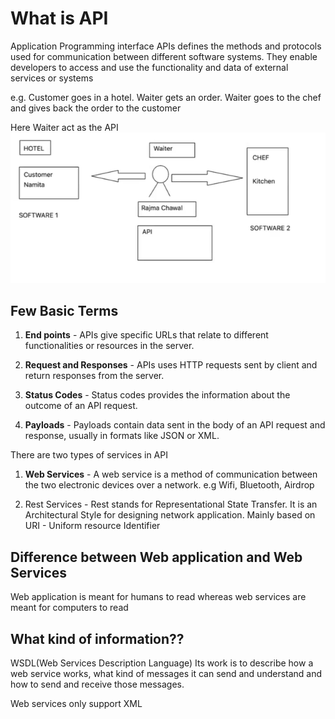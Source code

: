 # What is API
Application Programming interface
APIs defines the methods and protocols used for communication between different software systems. They enable developers to access and use the functionality and data of external services or systems

e.g. 
Customer goes in a hotel. Waiter gets an order. Waiter goes to the chef and gives back the order to the customer

Here Waiter act as the API
![API anology](image.png)
## Few Basic Terms
1. **End points** - APIs give specific URLs that relate to different functionalities or resources in the server.

2. **Request and Responses** - APIs uses HTTP requests sent by client and return responses from the server.

3. **Status Codes** - Status codes provides the information about the outcome of an API request.

4. **Payloads** - Payloads contain data sent in the body of an API request and response, usually in formats like JSON or XML.

There are two types of services in API
1. **Web Services** - A web service is a method of communication between the two electronic devices over a network.
e.g Wifi, Bluetooth, Airdrop

2. Rest Services - Rest stands for Representational State Transfer. It is an Architectural Style for designing network application.
Mainly based on URI - Uniform resource Identifier

## Difference between Web application and Web Services
Web application is meant for humans to read
whereas web services are meant for computers to read

## What kind of information??
WSDL(Web Services Description Language)
Its work is to describe how a web service works, what kind of messages it can send and understand and how to send and receive those messages.

Web services only support XML
